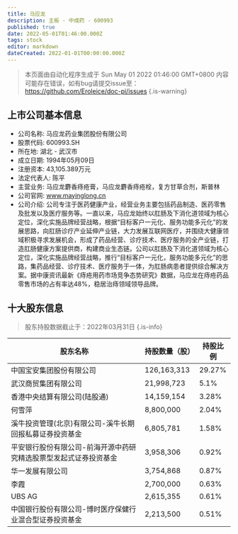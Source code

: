 ```yaml
---
title: 马应龙
description: 主板 - 中成药 - 600993
published: true
date: 2022-05-01T01:46:00.000Z
tags: stock
editor: markdown
dateCreated: 2022-01-01T00:00:00.000Z
---
```


> 本页面由自动化程序生成于 Sun May 01 2022 01:46:00 GMT+0800
> 内容可能存在错误，如有bug请提交issue至：https://github.com/Eroleice/doc-pi/issues
{.is-warning}

## 上市公司基本信息
- 公司名称: 马应龙药业集团股份有限公司
- 股票代码: 600993.SH
- 所在地: 湖北 - 武汉市
- 成立日期: 1994年05月09日
- 注册资本: 43,105.389万元
- 法定代表人: 陈平
- 主营业务: 马应龙麝香痔疮膏，马应龙麝香痔疮栓，复方甘草合剂，斯普林
- 公司官网: www.mayinglong.cn
- 公司介绍: 公司专注于医药健康产业，经营业务主要包括药品制造、医药零售及批发以及医疗服务等。一直以来，马应龙始终以肛肠及下消化道领域为核心定位，深化实施品牌经营战略，根据“目标客户一元化、服务功能多元化”的发展思路，向肛肠诊疗产业延伸产业链，大力发展互联网医疗，并围绕大健康领域积极寻求发展机会，形成了药品经营、诊疗技术、医疗服务的全产业链，打造肛肠健康方案提供商，构建商业生态链。公司以肛肠及下消化道领域为核心定位，深化实施品牌经营战略，推行“目标客户一元化，服务功能多元化”的思路，集药品经营、诊疗技术、医疗服务于一体，为肛肠病患者提供综合解决方案。据中康资讯最新《痔疮用药市场竞争态势研究》数据，马应龙在痔疮药品零售市场的占有率达48%，稳居治痔领域领导品牌。


## 十大股东信息
> 股东持股数据截止于：2022年03月31日
{.is-info}

| 股东名称 | 持股数量（股） | 持股比例 |
| --- | --- | --- |
| 中国宝安集团股份有限公司 | 126,163,313 | 29.27% |
| 武汉商贸集团有限公司 | 21,998,723 | 5.1% |
| 香港中央结算有限公司(陆股通) | 14,159,154 | 3.28% |
| 何雪萍 | 8,800,000 | 2.04% |
| 溪牛投资管理(北京)有限公司-溪牛长期回报私募证券投资基金 | 6,805,781 | 1.58% |
| 平安银行股份有限公司-前海开源中药研究精选股票型发起式证券投资基金 | 3,958,306 | 0.92% |
| 华一发展有限公司 | 3,754,868 | 0.87% |
| 李霞 | 2,700,000 | 0.63% |
| UBS AG | 2,615,355 | 0.61% |
| 中国银行股份有限公司-博时医疗保健行业混合型证券投资基金 | 2,213,500 | 0.51% |




